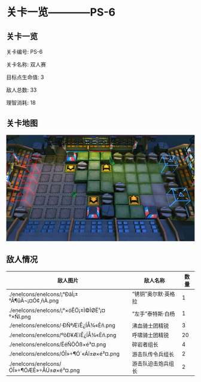 # 关卡一览————PS-6


## 关卡一览

关卡编号: PS-6

关卡名称: 双人赛

目标点生命值: 3

敌人总数: 33

理智消耗: 18


## 关卡地图
![PS-6](./oprMap/PS-6.png)

## 敌人情况

| 敌人图片 | 敌人名称 | 数量  |
|---------|-----|-----|
| ./eneIcons/eneIcons/¡°ÐâÍ­¡±°Â¶ûÄ¬¡¤Ó¢¸ñÀ­.png| “锈铜”奥尔默·英格拉  |   1  |
| ./eneIcons/eneIcons/¡°×óÊÖ¡±Ì©ÌØË¹¡¤°×Ñî.png| “左手”泰特斯·白杨  |   1  |
| ./eneIcons/eneIcons/·ÐÑªÆïÊ¿ÍÅ¾«Èñ.png| 沸血骑士团精锐  |   3  |
| ./eneIcons/eneIcons/ºôÐ¥ÆïÊ¿ÍÅ¾«Èñ.png| 呼啸骑士团精锐  |   20  |
| ./eneIcons/eneIcons/ËéÑÒÕß×é³¤.png| 碎岩者组长  |   4  |
| ./eneIcons/eneIcons/ÓÎ»÷¶Ó´«Áî±ø×é³¤.png| 游击队传令兵组长  |   2  |
| ./eneIcons/eneIcons/ÓÎ»÷¶ÓÆÈ»÷ÅÚ±ø×é³¤.png| 游击队迫击炮兵组长  |   2  |
